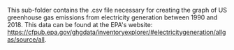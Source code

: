 This sub-folder contains the .csv file necessary for creating the graph of US greenhouse gas emissions from electricity generation between 1990 and 2018. This data can be found at the EPA's website: https://cfpub.epa.gov/ghgdata/inventoryexplorer/#electricitygeneration/allgas/source/all.

